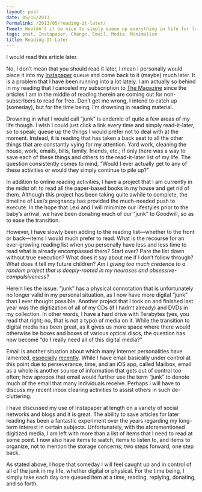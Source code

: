 ```yaml
---
layout: post
date: 05/15/2013
Permalink: /2013/05/reading-it-later/
Tweet: Wouldn't it be nice to simply queue up everything in life for later?
tags: post, Instapaper, Change, Email, Media, Minimalism
title: Reading-It-Later
---
```


<p>I would read this article later.</p>

<p>No, I don&#8217;t mean that you should read it later, I mean I personally would place it into my <a href="http://www.instapaper.com" title="Instapaper">Instapaper</a> queue and come back to it (maybe) much later. It is a problem that I have been running into a lot lately. I am actually so behind in my reading that I canceled my subscription to <a href="https://the-magazine.org" title="The Magazine">The Magazine</a> since the articles I am in the middle of reading therein are coming out for non-subscribers to read for free. Don&#8217;t get me wrong, I intend to catch up (someday), but for the time being, I&#8217;m drowning in reading material.</p>

<p>Drowning in what I would call &#8220;junk&#8221; is endemic of quite a few areas of my life though. I wish I could just click a link every time and simply read-it-later, so to speak; queue up the things I would prefer not to deal with at the moment. Instead, it is reading that has taken a back seat to all the other things that are constantly vying for my attention. Yard work, cleaning the house, work, emails, bills, family, friends, etc.; if only there was a way to save each of these things and others to the read-it-later list of my life. The question consistently comes to mind, &#8220;Would I ever actually get to any of these activities or would they simply continue to pile up?&#8221;</p>

<p>In addition to online reading activities, I have a project that I am currently in the midst of: to read all the paper-based books in my house and get rid of them. Although this project has been taking quite awhile to complete, the timeline of Lexi&#8217;s pregnancy has provided the much-needed push to execute. In the hope that Lexi and I will minimize our lifestyles prior to the baby&#8217;s arrival, we have been donating much of our &#8220;junk&#8221; to Goodwill, so as to ease the transition. </p>

<p>However, I have slowly been adding to the reading list—whether to the front or back—items I would much prefer to read. What is the recourse for an ever-growing reading list when you personally have less and less time to read what is already encompassed there? Start over? Pare the list down without true execution? What does it say about me if I don&#8217;t follow through? What does it tell my future children? <em>Am I giving too much credence to a random project that is deeply-rooted in my neuroses and obsessive-compulsiveness?</em></p>

<p>Herein lies the issue: &#8220;junk&#8221; has a physical connotation that is unfortunately no longer valid in my personal situation, as I now have more digital &#8220;junk&#8221; than I ever thought possible. Another project that I took on and finished last year was the digitization of all of my CDs (if I hadn&#8217;t already) and DVDs in my collection. In other words, I have a hard drive with Terabytes (yes, you read that right; no, that is not a typo) of media on it. While the transition to digital media has been great, as it gives us more space where there would otherwise be boxes and boxes of various optical discs, the question has now become &#8220;do I really need all of this digital media?&#8221;</p>

<p>Email is another situation about which many Internet personalities have lamented, <a href="http://www.taigeair.com/why-gmail-2013-sucks-terribad-user-experience.html" title="Why Gmail 2013 Sucks - taigeair">especially</a> <a href="http://techcrunch.com/2013/05/11/the-medium-is-the-message/" title="Email, Still A Sonofabitch - TechCrunch">recently</a>. While I have email basically under control at this point due to perseverance, time, and an iOS app, called Mailbox, email as a whole is another source of information that gets out of control too often; how apropos that email would further use the term &#8220;junk&#8221; to denote much of the email that many individuals receive. Perhaps I will have to discuss my recent inbox clearing activities to assist others in such de-cluttering.</p>

<p>I have discussed my use of Instapaper at length on a variety of social networks and blogs and it is great. The ability to save articles for later reading has been a fantastic experiment over the years regarding my long-term interest in certain subjects. Unfortunately, with the aforementioned digitized media, I am left with more than a list of items that I need to read at some point. I now also have items to watch, items to listen to, and items to organize, not to mention the storage concerns; two steps forward, one step back.</p>

<p>As stated above, I hope that someday I will feel caught up and in control of all of the junk in my life, whether digital or physical. For the time being, I simply take each day one queued item at a time, reading, replying, donating, and so forth.</p>